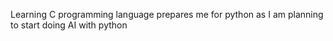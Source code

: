 Learning C programming language prepares me for python as I am planning to start doing AI with python
